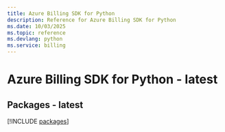 ```yaml
---
title: Azure Billing SDK for Python
description: Reference for Azure Billing SDK for Python
ms.date: 10/03/2025
ms.topic: reference
ms.devlang: python
ms.service: billing
---
```

# Azure Billing SDK for Python - latest
## Packages - latest
[!INCLUDE [packages](billing-index.md)]
